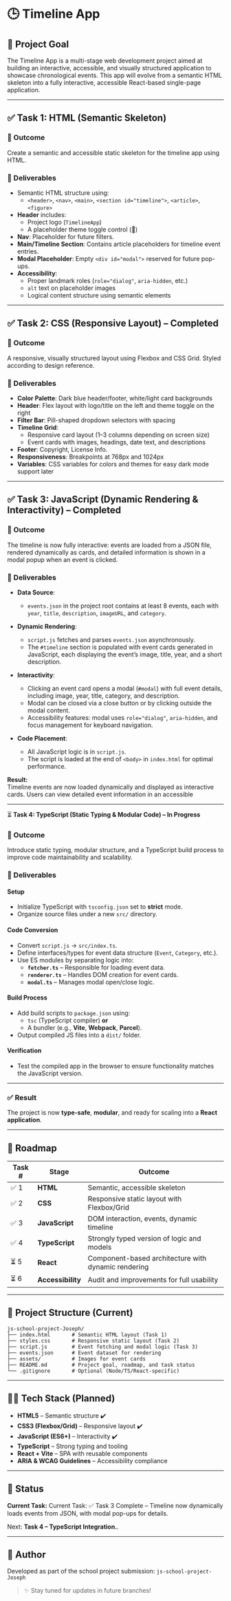 # 🕒 Timeline App

## 🚀 Project Goal

The Timeline App is a multi-stage web development project aimed at building an interactive, accessible, and visually structured application to showcase chronological events. This app will evolve from a semantic HTML skeleton into a fully interactive, accessible React-based single-page application.

---

## ✅ Task 1: HTML (Semantic Skeleton)

### 🎯 Outcome

Create a semantic and accessible static skeleton for the timeline app using HTML.

### 🔨 Deliverables

- Semantic HTML structure using:
  - `<header>`, `<nav>`, `<main>`, `<section id="timeline">`, `<article>`, `<figure>`
- **Header** includes:
  - Project logo (`TimelineApp`)
  - A placeholder theme toggle control (🌙)
- **Nav**: Placeholder for future filters.
- **Main/Timeline Section**: Contains article placeholders for timeline event entries.
- **Modal Placeholder**: Empty `<div id="modal">` reserved for future pop-ups.
- **Accessibility**:
  - Proper landmark roles (`role="dialog"`, `aria-hidden`, etc.)
  - `alt` text on placeholder images
  - Logical content structure using semantic elements

---

## ✅ Task 2: CSS (Responsive Layout) – Completed

### 🎯 Outcome

A responsive, visually structured layout using Flexbox and CSS Grid. Styled according to design reference.

### 🔨 Deliverables

- **Color Palette**: Dark blue header/footer, white/light card backgrounds
- **Header**: Flex layout with logo/title on the left and theme toggle on the right
- **Filter Bar**: Pill-shaped dropdown selectors with spacing
- **Timeline Grid**: 
  - Responsive card layout (1–3 columns depending on screen size)
  - Event cards with images, headings, date text, and descriptions
- **Footer**: Copyright, License Info.
- **Responsiveness**: Breakpoints at 768px and 1024px
- **Variables**: CSS variables for colors and themes for easy dark mode support later

---
## ✅ Task 3: JavaScript (Dynamic Rendering & Interactivity) – Completed

### 🎯 Outcome

The timeline is now fully interactive: events are loaded from a JSON file, rendered dynamically as cards, and detailed information is shown in a modal popup when an event is clicked.

### 🔨 Deliverables

- **Data Source**:  
  - `events.json` in the project root contains at least 8 events, each with `year`, `title`, `description`, `imageURL`, and `category`.

- **Dynamic Rendering**:
  - `script.js` fetches and parses `events.json` asynchronously.
  - The `#timeline` section is populated with event cards generated in JavaScript, each displaying the event’s image, title, year, and a short description.

- **Interactivity**:
  - Clicking an event card opens a modal (`#modal`) with full event details, including image, year, title, category, and description.
  - Modal can be closed via a close button or by clicking outside the modal content.
  - Accessibility features: modal uses `role="dialog"`, `aria-hidden`, and focus management for keyboard navigation.

- **Code Placement**:
  - All JavaScript logic is in `script.js`.
  - The script is loaded at the end of `<body>` in `index.html` for optimal performance.

**Result:**  
Timeline events are now loaded dynamically and displayed as interactive cards. Users can view detailed event information in an accessible

---

⏳ **Task 4: TypeScript (Static Typing & Modular Code) – In Progress**

### 🎯 Outcome

Introduce static typing, modular structure, and a TypeScript build process to improve code maintainability and scalability.

### 🔨 Deliverables

#### **Setup**
- Initialize TypeScript with `tsconfig.json` set to **strict** mode.
- Organize source files under a new `src/` directory.

#### **Code Conversion**
- Convert `script.js` → `src/index.ts`.
- Define interfaces/types for event data structure (`Event`, `Category`, etc.).
- Use ES modules by separating logic into:
  - **`fetcher.ts`** – Responsible for loading event data.
  - **`renderer.ts`** – Handles DOM creation for event cards.
  - **`modal.ts`** – Manages modal open/close logic.

#### **Build Process**
- Add build scripts to `package.json` using:
  - `tsc` (TypeScript compiler) **or**
  - A bundler (e.g., **Vite**, **Webpack**, **Parcel**).
- Output compiled JS files into a `dist/` folder.

#### **Verification**
- Test the compiled app in the browser to ensure functionality matches the JavaScript version.

---

### ✅ Result
The project is now **type-safe**, **modular**, and ready for scaling into a **React application**.

---

## 📅 Roadmap

| Task # | Stage | Outcome |
|--------|-------|---------|
| ✅ 1    | **HTML** | Semantic, accessible skeleton |
| ✅ 2    | **CSS** | Responsive static layout with Flexbox/Grid |
| ✅ 3    | **JavaScript** | DOM interaction, events, dynamic timeline |
| ✅ 4    | **TypeScript** | Strongly typed version of logic and models |
| ⏳ 5    | **React** | Component-based architecture with dynamic rendering |
| ⏳ 6    | **Accessibility** | Audit and improvements for full usability |

---

## 📁 Project Structure (Current)
```
js-school-project-Joseph/
├── index.html       # Semantic HTML layout (Task 1)
├── styles.css       # Responsive static layout (Task 2)
├── script.js        # Event fetching and modal logic (Task 3)
├── events.json      # Event dataset for rendering
├── assets/          # Images for event cards
├── README.md        # Project goal, roadmap, and task status
└── .gitignore       # Optional (Node/TS/React-specific)
```

---

## 🧑‍💻 Tech Stack (Planned)

- **HTML5** – Semantic structure ✔️
- **CSS3 (Flexbox/Grid)** – Responsive layout ✔️
- **JavaScript (ES6+)** – Interactivity ✔️
- **TypeScript** – Strong typing and tooling
- **React + Vite** – SPA with reusable components
- **ARIA & WCAG Guidelines** – Accessibility compliance

---

## 📌 Status

**Current Task:** Current Task: ✅ Task 3 Complete – Timeline now dynamically loads events from JSON, with modal pop-ups for details.

Next: **Task 4 – TypeScript Integration.**.

---

## 📝 Author

Developed as part of the school project submission: `js-school-project-Joseph`

> ✨ Stay tuned for updates in future branches!